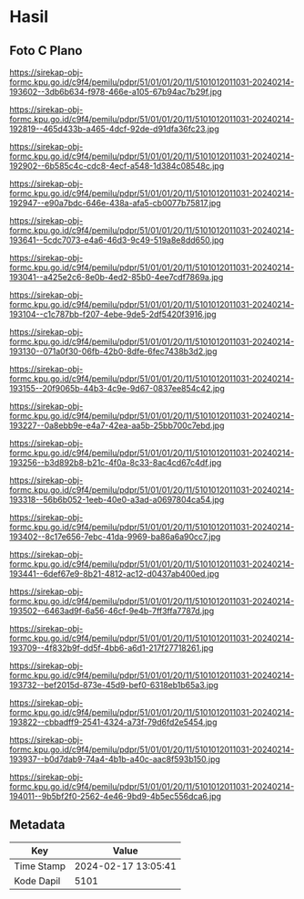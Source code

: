 # Hasil

## Foto C Plano

https://sirekap-obj-formc.kpu.go.id/c9f4/pemilu/pdpr/51/01/01/20/11/5101012011031-20240214-193602--3db6b634-f978-466e-a105-67b94ac7b29f.jpg

https://sirekap-obj-formc.kpu.go.id/c9f4/pemilu/pdpr/51/01/01/20/11/5101012011031-20240214-192819--465d433b-a465-4dcf-92de-d91dfa36fc23.jpg

https://sirekap-obj-formc.kpu.go.id/c9f4/pemilu/pdpr/51/01/01/20/11/5101012011031-20240214-192902--6b585c4c-cdc8-4ecf-a548-1d384c08548c.jpg

https://sirekap-obj-formc.kpu.go.id/c9f4/pemilu/pdpr/51/01/01/20/11/5101012011031-20240214-192947--e90a7bdc-646e-438a-afa5-cb0077b75817.jpg

https://sirekap-obj-formc.kpu.go.id/c9f4/pemilu/pdpr/51/01/01/20/11/5101012011031-20240214-193641--5cdc7073-e4a6-46d3-9c49-519a8e8dd650.jpg

https://sirekap-obj-formc.kpu.go.id/c9f4/pemilu/pdpr/51/01/01/20/11/5101012011031-20240214-193041--a425e2c6-8e0b-4ed2-85b0-4ee7cdf7869a.jpg

https://sirekap-obj-formc.kpu.go.id/c9f4/pemilu/pdpr/51/01/01/20/11/5101012011031-20240214-193104--c1c787bb-f207-4ebe-9de5-2df5420f3916.jpg

https://sirekap-obj-formc.kpu.go.id/c9f4/pemilu/pdpr/51/01/01/20/11/5101012011031-20240214-193130--071a0f30-06fb-42b0-8dfe-6fec7438b3d2.jpg

https://sirekap-obj-formc.kpu.go.id/c9f4/pemilu/pdpr/51/01/01/20/11/5101012011031-20240214-193155--20f9065b-44b3-4c9e-9d67-0837ee854c42.jpg

https://sirekap-obj-formc.kpu.go.id/c9f4/pemilu/pdpr/51/01/01/20/11/5101012011031-20240214-193227--0a8ebb9e-e4a7-42ea-aa5b-25bb700c7ebd.jpg

https://sirekap-obj-formc.kpu.go.id/c9f4/pemilu/pdpr/51/01/01/20/11/5101012011031-20240214-193256--b3d892b8-b21c-4f0a-8c33-8ac4cd67c4df.jpg

https://sirekap-obj-formc.kpu.go.id/c9f4/pemilu/pdpr/51/01/01/20/11/5101012011031-20240214-193318--56b6b052-1eeb-40e0-a3ad-a0697804ca54.jpg

https://sirekap-obj-formc.kpu.go.id/c9f4/pemilu/pdpr/51/01/01/20/11/5101012011031-20240214-193402--8c17e656-7ebc-41da-9969-ba86a6a90cc7.jpg

https://sirekap-obj-formc.kpu.go.id/c9f4/pemilu/pdpr/51/01/01/20/11/5101012011031-20240214-193441--6def67e9-8b21-4812-ac12-d0437ab400ed.jpg

https://sirekap-obj-formc.kpu.go.id/c9f4/pemilu/pdpr/51/01/01/20/11/5101012011031-20240214-193502--6463ad9f-6a56-46cf-9e4b-7ff3ffa7787d.jpg

https://sirekap-obj-formc.kpu.go.id/c9f4/pemilu/pdpr/51/01/01/20/11/5101012011031-20240214-193709--4f832b9f-dd5f-4bb6-a6d1-217f27718261.jpg

https://sirekap-obj-formc.kpu.go.id/c9f4/pemilu/pdpr/51/01/01/20/11/5101012011031-20240214-193732--bef2015d-873e-45d9-bef0-6318eb1b65a3.jpg

https://sirekap-obj-formc.kpu.go.id/c9f4/pemilu/pdpr/51/01/01/20/11/5101012011031-20240214-193822--cbbadff9-2541-4324-a73f-79d6fd2e5454.jpg

https://sirekap-obj-formc.kpu.go.id/c9f4/pemilu/pdpr/51/01/01/20/11/5101012011031-20240214-193937--b0d7dab9-74a4-4b1b-a40c-aac8f593b150.jpg

https://sirekap-obj-formc.kpu.go.id/c9f4/pemilu/pdpr/51/01/01/20/11/5101012011031-20240214-194011--9b5bf2f0-2562-4e46-9bd9-4b5ec556dca6.jpg


## Metadata

| Key        | Value               |
| ---------- | ------------------- |
| Time Stamp | 2024-02-17 13:05:41 |
| Kode Dapil | 5101                |




